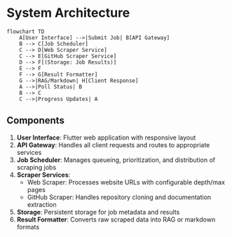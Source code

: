 # System Architecture

```mermaid
flowchart TD
    A[User Interface] -->|Submit Job| B[API Gateway]
    B --> C[Job Scheduler]
    C --> D[Web Scraper Service]
    C --> E[GitHub Scraper Service]
    D --> F[(Storage: Job Results)]
    E --> F
    F --> G[Result Formatter]
    G -->|RAG/Markdown| H[Client Response]
    A -->|Poll Status| B
    B --> C
    C -->|Progress Updates| A
```

## Components
1. **User Interface**: Flutter web application with responsive layout
2. **API Gateway**: Handles all client requests and routes to appropriate services
3. **Job Scheduler**: Manages queueing, prioritization, and distribution of scraping jobs
4. **Scraper Services**: 
   - Web Scraper: Processes website URLs with configurable depth/max pages
   - GitHub Scraper: Handles repository cloning and documentation extraction
5. **Storage**: Persistent storage for job metadata and results
6. **Result Formatter**: Converts raw scraped data into RAG or markdown formats